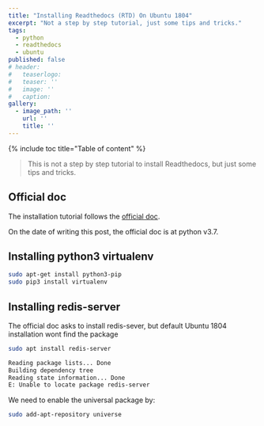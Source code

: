 ```yaml
---
title: "Installing Readthedocs (RTD) On Ubuntu 1804"
excerpt: "Not a step by step tutorial, just some tips and tricks."
tags:
  - python
  - readthedocs
  - ubuntu
published: false
# header:
#   teaserlogo:
#   teaser: ''
#   image: ''
#   caption:
gallery:
  - image_path: ''
    url: ''
    title: ''
---
```


{% include toc title="Table of content" %}

> This is not a step by step tutorial to install Readthedocs, but just some tips and tricks.

## Official doc

The installation tutorial follows the [official doc](https://docs.readthedocs.io/en/stable/development/install.html).

On the date of writing this post, the official doc is at python v3.7.

## Installing python3 virtualenv

```bash
sudo apt-get install python3-pip
sudo pip3 install virtualenv

```

## Installing redis-server

The official doc asks to install redis-sever, but default Ubuntu 1804 installation wont find the package

```bash
sudo apt install redis-server

Reading package lists... Done
Building dependency tree
Reading state information... Done
E: Unable to locate package redis-server
```

We need to enable the universal package by:

```bash
sudo add-apt-repository universe
```
